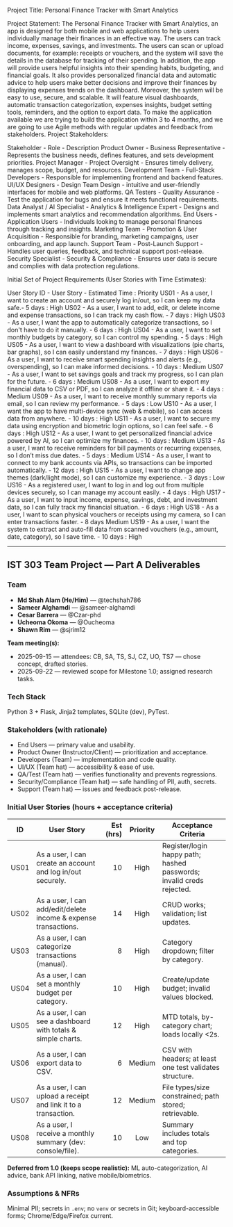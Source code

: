 Project Title:
Personal Finance Tracker with Smart Analytics

Project Statement:
The Personal Finance Tracker with Smart Analytics, an app is designed for both mobile and web
applications to help users individually manage their finances in an effective way. The users can
track income, expenses, savings, and investments. The users can scan or upload documents, for
example: receipts or vouchers, and the system will save the details in the database for tracking of
their spending.
In addition, the app will provide users helpful insights into their spending habits, budgeting, and
financial goals. It also provides personalized financial data and automatic advice to help users
make better decisions and improve their finances by displaying expenses trends on the
dashboard.
Moreover, the system will be easy to use, secure, and scalable. It will feature visual dashboards,
automatic transaction categorization, expenses insights, budget setting tools, reminders, and the
option to export data.
To make the application available we are trying to build the application within 3 to 4 months, and
we are going to use Agile methods with regular updates and feedback from stakeholders.
Project Stakeholders:

Stakeholder	- Role	- Description
Product Owner	- Business Representative	- Represents the business needs, defines features, and sets development priorities.
Project Manager	- Project Oversight	- Ensures timely delivery, manages scope, budget, and resources.
Development Team	- Full-Stack Developers -	Responsible for implementing frontend and backend features.
UI/UX Designers	- Design Team	Design - intuitive and user-friendly interfaces for mobile and web platforms.
QA Testers	- Quality Assurance	- Test the application for bugs and ensure it meets functional requirements.
Data Analyst / AI Specialist	- Analytics & Intelligence Expert	- Designs and implements smart analytics and recommendation algorithms.
End Users	- Application Users	- Individuals looking to manage personal finances through tracking and insights.
Marketing Team	- Promotion & User Acquisition	- Responsible for branding, marketing campaigns, user onboarding, and app launch.
Support Team	- Post-Launch Support	- Handles user queries, feedback, and technical support post-release.
Security Specialist	- Security & Compliance	- Ensures user data is secure and complies with data protection regulations.

Initial Set of Project Requirements (User Stories with Time Estimates):


User Story ID	- User Story	- Estimated Time	: Priority
US01	- As a user, I want to create an account and securely log in/out, so I can keep my data safe.- 5 days	: High
US02	- As a user, I want to add, edit, or delete income and expense transactions, so I can track my cash flow.	- 7 days	: High
US03	- As a user, I want the app to automatically categorize transactions, so I don't have to do it manually.	- 6 days	: High
US04	- As a user, I want to set monthly budgets by category, so I can control my spending.	- 5 days	: High
US05	- As a user, I want to view a dashboard with visualizations (pie charts, bar graphs), so I can easily understand my finances.	- 7 days : High
US06	- As a user, I want to receive smart spending insights and alerts (e.g., overspending), so I can make informed decisions.	- 10 days	: Medium
US07	- As a user, I want to set savings goals and track my progress, so I can plan for the future.	- 6 days	: Medium
US08	- As a user, I want to export my financial data to CSV or PDF, so I can analyze it offline or share it.	- 4 days	: Medium
US09	- As a user, I want to receive monthly summary reports via email, so I can review my performance.	- 5 days	: Low
US10	- As a user, I want the app to have multi-device sync (web & mobile), so I can access data from anywhere.	- 10 days	: High
US11	- As a user, I want to secure my data using encryption and biometric login options, so I can feel safe.	- 6 days	: High
US12	- As a user, I want to get personalized financial advice powered by AI, so I can optimize my finances.	- 10 days	: Medium
US13	- As a user, I want to receive reminders for bill payments or recurring expenses, so I don’t miss due dates.	- 5 days	: Medium
US14	- As a user, I want to connect to my bank accounts via APIs, so transactions can be imported automatically.	- 12 days :	High
US15	- As a user, I want to change app themes (dark/light mode), so I can customize my experience.	- 3 days :	Low
US16	- As a registered user, I want to log in and log out from multiple devices securely, so I can manage my account easily.	- 4 days	: High
US17	- As a user, I want to input income, expense, savings, debt, and investment data, so I can fully track my financial situation.	- 6 days	: High
US18	- As a user, I want to scan physical vouchers or receipts using my camera, so I can enter transactions faster.	- 8 days	Medium
US19	- As a user, I want the system to extract and auto-fill data from scanned vouchers (e.g., amount, date, category), so I save time.	- 10 days	: High


---

## IST 303 Team Project — Part A Deliverables

### Team
- **Md Shah Alam (He/Him)** — @techshah786
- **Sameer Alghamdi** — @sameer-alghamdi
- **Cesar Barrera** — @Czar-phd
- **Ucheoma Okoma** — @Oucheoma
- **Shawn Rim** — @sjrim12

**Team meeting(s):**
- 2025-09-15 — attendees: CB, SA, TS, SJ, CZ, UO, TS7 — chose concept, drafted stories.
- 2025-09-22 — reviewed scope for Milestone 1.0; assigned research tasks.

### Tech Stack
Python 3 + Flask, Jinja2 templates, SQLite (dev), PyTest.

### Stakeholders (with rationale)
- End Users — primary value and usability.
- Product Owner (Instructor/Client) — prioritization and acceptance.
- Developers (Team) — implementation and code quality.
- UI/UX (Team hat) — accessibility & ease of use.
- QA/Test (Team hat) — verifies functionality and prevents regressions.
- Security/Compliance (Team hat) — safe handling of PII, auth, secrets.
- Support (Team hat) — issues and feedback post-release.

### Initial User Stories (hours + acceptance criteria)
| ID | User Story | Est (hrs) | Priority | Acceptance Criteria |
|---|---|---:|:--:|---|
| US01 | As a user, I can create an account and log in/out securely. | 10 | High | Register/login happy path; hashed passwords; invalid creds rejected. |
| US02 | As a user, I can add/edit/delete income & expense transactions. | 14 | High | CRUD works; validation; list updates. |
| US03 | As a user, I can categorize transactions (manual). | 8 | High | Category dropdown; filter by category. |
| US04 | As a user, I can set a monthly budget per category. | 10 | High | Create/update budget; invalid values blocked. |
| US05 | As a user, I can see a dashboard with totals & simple charts. | 12 | High | MTD totals, by-category chart; loads locally <2s. |
| US06 | As a user, I can export data to CSV. | 6 | Medium | CSV with headers; at least one test validates structure. |
| US07 | As a user, I can upload a receipt and link it to a transaction. | 12 | Medium | File types/size constrained; path stored; retrievable. |
| US08 | As a user, I receive a monthly summary (dev: console/file). | 10 | Low | Summary includes totals and top categories. |

**Deferred from 1.0 (keeps scope realistic):** ML auto-categorization, AI advice, bank API linking, native mobile/biometrics.

### Assumptions & NFRs
Minimal PII; secrets in `.env`; no `venv` or secrets in Git; keyboard-accessible forms; Chrome/Edge/Firefox current.

